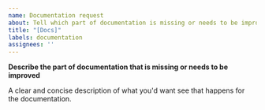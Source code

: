 ```yaml
---
name: Documentation request
about: Tell which part of documentation is missing or needs to be improved
title: "[Docs]"
labels: documentation
assignees: ''
---
```


**Describe the part of documentation that is missing or needs to be improved**

A clear and concise description of what you'd want see that happens for the documentation.
